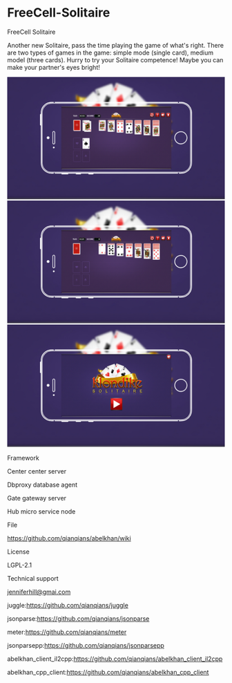 # FreeCell-Solitaire

FreeCell Solitaire

Another new Solitaire, pass the time playing the game of what's right. There are two types of games in the game: simple mode (single card), medium model (three cards). Hurry to try your Solitaire competence! Maybe you can make your partner's eyes bright!

![image](https://github.com/DevialMayCry/FreeCell-Solitaire/raw/master/IMG_0757.JPG)
![image](https://github.com/DevialMayCry/FreeCell-Solitaire/raw/master/IMG_0758.JPG)
![image](https://github.com/DevialMayCry/FreeCell-Solitaire/raw/master/IMG_0759.JPG)


Framework

Center center server

Dbproxy database agent

Gate gateway server

Hub micro service node

File

https://github.com/qianqians/abelkhan/wiki

License

LGPL-2.1

Technical support

jenniferhill@gmai.com

juggle:https://github.com/qianqians/juggle

jsonparse:https://github.com/qianqians/jsonparse

meter:https://github.com/qianqians/meter

jsonparsepp:https://github.com/qianqians/jsonparsepp

abelkhan_client_il2cpp:https://github.com/qianqians/abelkhan_client_il2cpp

abelkhan_cpp_client:https://github.com/qianqians/abelkhan_cpp_client
